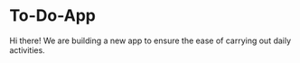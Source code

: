 # To-Do-App
Hi there! We are building a new app to ensure the ease of carrying out daily activities. 
